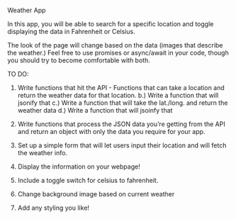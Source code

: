 Weather App

In this app, you will be able to search for a specific location and toggle displaying the data in Fahrenheit or Celsius.

The look of the page will change based on the data (images that describe the weather.) Feel free to use promises or async/await in your code, though you should try to become comfortable with both.

TO DO:

1. Write functions that hit the API - Functions that can take a location and return the weather data for that location. 
  b.) Write a function that will jsonify that
  c.) Write a function that will take the lat./long. and return the weather data
  d.) Write a function that will jsoinfy that

3. Write functions that process the JSON data you’re getting from the API and return an object with only the data you require for your app.

4. Set up a simple form that will let users input their location and will fetch the weather info.

5. Display the information on your webpage!

6. Include a toggle switch for celsius to fahrenheit.

7. Change background image based on current weather

8. Add any styling you like!